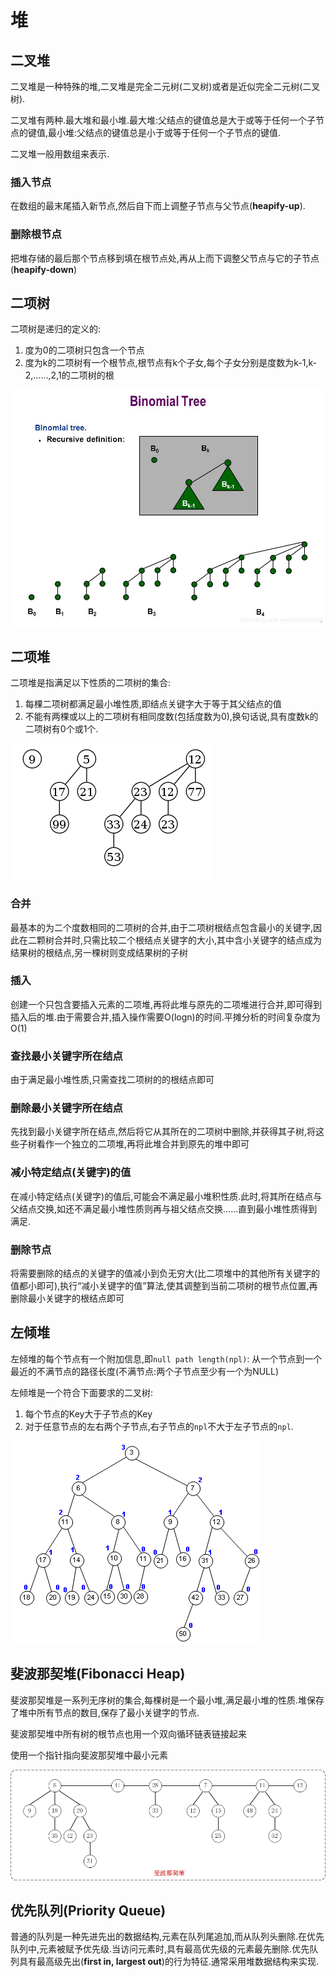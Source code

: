 # 堆

## 二叉堆

二叉堆是一种特殊的堆,二叉堆是完全二元树(二叉树)或者是近似完全二元树(二叉树).

二叉堆有两种.最大堆和最小堆.最大堆:父结点的键值总是大于或等于任何一个子节点的键值,最小堆:父结点的键值总是小于或等于任何一个子节点的键值.

二叉堆一般用数组来表示.

### 插入节点

在数组的最末尾插入新节点,然后自下而上调整子节点与父节点(**heapify-up**).

### 删除根节点

把堆存储的最后那个节点移到填在根节点处,再从上而下调整父节点与它的子节点(**heapify-down**)

## 二项树

二项树是递归的定义的:

1. 度为0的二项树只包含一个节点
2. 度为k的二项树有一个根节点,根节点有k个子女,每个子女分别是度数为k-1,k-2,……,2,1的二项树的根

![BinomialTree](img/BinomialTree.jpg)

## 二项堆

二项堆是指满足以下性质的二项树的集合:

1. 每棵二项树都满足最小堆性质,即结点关键字大于等于其父结点的值
2. 不能有两棵或以上的二项树有相同度数(包括度数为0),换句话说,具有度数k的二项树有0个或1个.

![BinomialHeap](img/BinomialHeap.jpg)

### 合并

最基本的为二个度数相同的二项树的合并,由于二项树根结点包含最小的关键字,因此在二颗树合并时,只需比较二个根结点关键字的大小,其中含小关键字的结点成为结果树的根结点,另一棵树则变成结果树的子树

### 插入

创建一个只包含要插入元素的二项堆,再将此堆与原先的二项堆进行合并,即可得到插入后的堆.由于需要合并,插入操作需要O(logn)的时间.平摊分析的时间复杂度为O(1)

### 查找最小关键字所在结点

由于满足最小堆性质,只需查找二项树的的根结点即可

### 删除最小关键字所在结点

先找到最小关键字所在结点,然后将它从其所在的二项树中删除,并获得其子树,将这些子树看作一个独立的二项堆,再将此堆合并到原先的堆中即可

### 减小特定结点(关键字)的值

在减小特定结点(关键字)的值后,可能会不满足最小堆积性质.此时,将其所在结点与父结点交换,如还不满足最小堆性质则再与祖父结点交换……直到最小堆性质得到满足.

### 删除节点

将需要删除的结点的关键字的值减小到负无穷大(比二项堆中的其他所有关键字的值都小即可),执行“减小关键字的值”算法,使其调整到当前二项树的根节点位置,再删除最小关键字的根结点即可

## 左倾堆

左倾堆的每个节点有一个附加信息,即`null path length(npl)`: 从一个节点到一个最近的不满节点的路径长度(不满节点:两个子节点至少有一个为NULL)

左倾堆是一个符合下面要求的二叉树:

1. 每个节点的Key大于子节点的Key
2. 对于任意节点的左右两个子节点,右子节点的`npl`不大于左子节点的`npl`.

![LeftistTree](img/LeftistTree.png)

## 斐波那契堆(Fibonacci Heap)

斐波那契堆是一系列无序树的集合,每棵树是一个最小堆,满足最小堆的性质.堆保存了堆中所有节点的数目,保存了最小关键字的节点.

斐波那契堆中所有树的根节点也用一个双向循环链表链接起来

使用一个指针指向斐波那契堆中最小元素

![FibonacciHeap](img/FibonacciHeap.jpg)

## 优先队列(Priority Queue)

普通的队列是一种先进先出的数据结构,元素在队列尾追加,而从队列头删除.在优先队列中,元素被赋予优先级.当访问元素时,具有最高优先级的元素最先删除.优先队列具有最高级先出(**first in, largest out**)的行为特征.通常采用堆数据结构来实现.